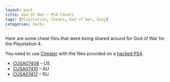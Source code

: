 ```yaml
---
layout: post
title: God Of War – PS4 Cheats
tags: [Playstation, Cheats, God of War, Sony]
categories: hacks
---
```


Here are some cheat files that were being shared around for God of War for the Playstation 4.

You need to use [Cheater](https://github.com/ChendoChap/PS4_Cheater/releases) with the files provided on a [hacked PS4](https://newagesoldier.com/ps4-how-to-use-homebrew-and-play-backed-up-games/).

- [CUSA07408](https://my.pcloud.com/publink/show?code=XZzlpf7ZmReUVLa9DlbnIXMv2qCMGyADC5Ok) – US
- [CUSA07410](https://my.pcloud.com/publink/show?code=XZplpf7ZoUntBIClA879uqGKl0VavV45YUMV) – AU
- [CUSA07412](https://my.pcloud.com/publink/show?code=XZ0lpf7Z587AiD6Muuh6HYnFR1IrrLfv0Gf7) – RU
